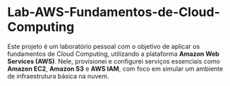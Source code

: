 # Lab-AWS-Fundamentos-de-Cloud-Computing
Este projeto é um laboratório pessoal com o objetivo de aplicar os fundamentos de Cloud Computing, utilizando a plataforma **Amazon Web Services (AWS)**. Nele, provisionei e configurei serviços essenciais como **Amazon EC2**, **Amazon S3** e **AWS IAM**, com foco em simular um ambiente de infraestrutura básica na nuvem.
